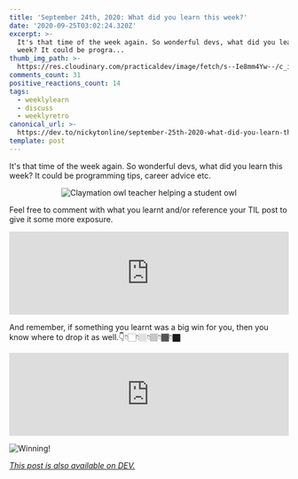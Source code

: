 ```yaml
---
title: 'September 24th, 2020: What did you learn this week?'
date: '2020-09-25T03:02:24.320Z'
excerpt: >-
  It's that time of the week again. So wonderful devs, what did you learn this
  week? It could be progra...
thumb_img_path: >-
  https://res.cloudinary.com/practicaldev/image/fetch/s--Ie8mm4Yw--/c_imagga_scale,f_auto,fl_progressive,h_420,q_auto,w_1000/https://dev-to-uploads.s3.amazonaws.com/i/f30zi6r73fkl7mcnuucb.jpeg
comments_count: 31
positive_reactions_count: 14
tags:
  - weeklylearn
  - discuss
  - weeklyretro
canonical_url: >-
  https://dev.to/nickytonline/september-25th-2020-what-did-you-learn-this-week-m8
template: post
---
```

It's that time of the week again. So wonderful devs, what did you learn this week? It could be programming tips, career advice etc.

<center>

![Claymation owl teacher helping a student owl](https://media.giphy.com/media/3ohzdU2IVgD2goFS3S/giphy.gif)
</center>

Feel free to comment with what you learnt and/or reference your TIL post to give it some more exposure.


<iframe class="liquidTag" src="https://dev.to/embed/tag?args=todayilearned" style="border: 0; width: 100%;"></iframe>


And remember, if something you learnt was a big win for you, then you know where to drop it as well.👇👇🏻👇🏼👇🏽👇🏾👇🏿


<iframe class="liquidTag" src="https://dev.to/embed/link?args=https%3A%2F%2Fdev.to%2Fdevteam%2Fwhat-was-your-win-this-week-29od" style="border: 0; width: 100%;"></iframe>


![Winning!](https://media.giphy.com/media/OHZ1gSUThmEso/giphy.gif)

*[This post is also available on DEV.](https://dev.to/nickytonline/september-25th-2020-what-did-you-learn-this-week-m8)*


<script>
const parent = document.getElementsByTagName('head')[0];
const script = document.createElement('script');
script.type = 'text/javascript';
script.src = 'https://cdnjs.cloudflare.com/ajax/libs/iframe-resizer/4.1.1/iframeResizer.min.js';
script.charset = 'utf-8';
script.onload = function() {
    window.iFrameResize({}, '.liquidTag');
};
parent.appendChild(script);
</script>    
